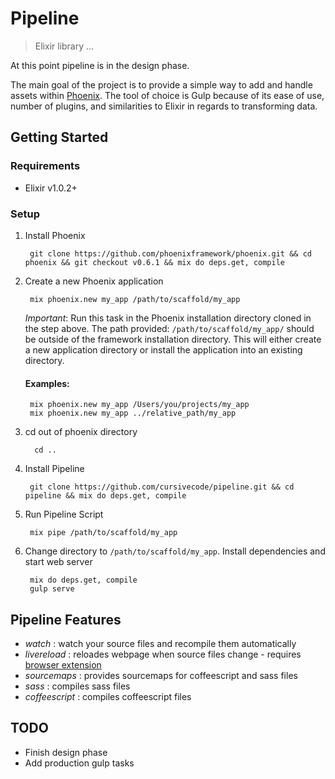 # Pipeline
> Elixir library ...

At this point pipeline is in the design phase.

The main goal of the project is to provide a simple way to add and handle assets within [Phoenix](https://github.com/phoenixframework/phoenix).  The tool of choice is Gulp because of its ease of use, number of plugins, and similarities to Elixir in regards to transforming data.

## Getting Started

### Requirements

- Elixir v1.0.2+

### Setup

1. Install Phoenix

        git clone https://github.com/phoenixframework/phoenix.git && cd phoenix && git checkout v0.6.1 && mix do deps.get, compile


2. Create a new Phoenix application

        mix phoenix.new my_app /path/to/scaffold/my_app

    *Important*: Run this task in the Phoenix installation directory cloned in the step above. The path provided: `/path/to/scaffold/my_app/` should be outside of the framework installation directory. This will either create a new application directory or install the application into an existing directory.

    #### Examples:
        mix phoenix.new my_app /Users/you/projects/my_app
        mix phoenix.new my_app ../relative_path/my_app

4. cd out of phoenix directory

         cd ..

3. Install Pipeline

        git clone https://github.com/cursivecode/pipeline.git && cd pipeline && mix do deps.get, compile

4. Run Pipeline Script

        mix pipe /path/to/scaffold/my_app

5. Change directory to `/path/to/scaffold/my_app`. Install dependencies and start web server

        mix do deps.get, compile
        gulp serve

## Pipeline Features
* *watch* : watch your source files and recompile them automatically
* *livereload* : reloades webpage when source files change - requires [browser extension](http://feedback.livereload.com/knowledgebase/articles/86242-how-do-i-install-and-use-the-browser-extensions-)
* *sourcemaps* : provides sourcemaps for coffeescript and sass files
* *sass* : compiles sass files
* *coffeescript* : compiles coffeescript files


## TODO
* Finish design phase
* Add production gulp tasks
